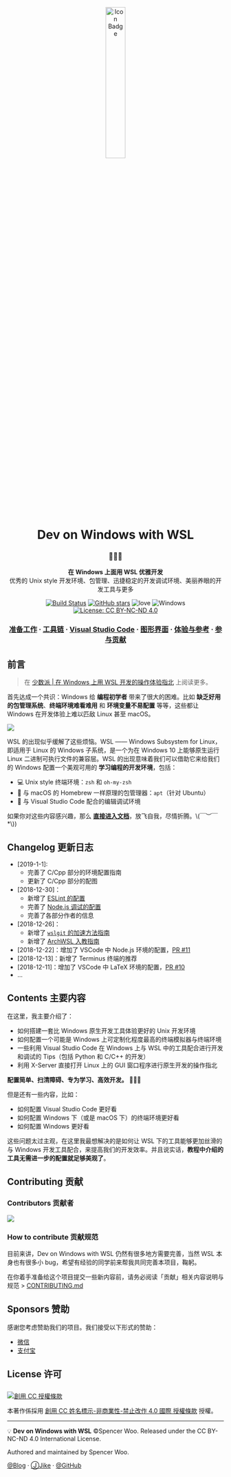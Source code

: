 <div align="center"><img src="https://raw.githubusercontent.com/spencerwooo/dowww/master/docs/.vuepress/public/hero.png" alt="Icon Badge" width="30%" /></div> 


<h1 align="center">Dev on Windows with WSL</h1>

<h3 align="center">🍳💡🎉</h3>

<p align="center">
<strong>在 Windows 上面用 WSL 优雅开发</strong><br>
优秀的 Unix style 开发环境、包管理、迅捷稳定的开发调试环境、美丽养眼的开发工具与更多
</p>

<div align="center">

[![Build Status](https://img.shields.io/travis/spencerwooo/dowww.svg?style=flat-square)](https://travis-ci.org/spencerwooo/dowww)
[![GitHub stars](https://img.shields.io/github/stars/spencerwooo/dowww.svg?style=flat-square&label=⭐%20Stars)](https://github.com/spencerwoo/dowww)
![love](https://img.shields.io/badge/Made%20with-love-ff69b4.svg?style=flat-square)
![Windows](https://img.shields.io/badge/Windows-♥-FFE411.svg?logo=windows&style=flat-square)
[![License: CC BY-NC-ND 4.0](https://img.shields.io/badge/License-CC%20BY--NC--ND%204.0-03A9F4.svg?style=flat-square)](http://creativecommons.org/licenses/by-nc-nd/4.0/)

</div>

<h3 align="center">
    <a href="https://spencerwoo.com/dowww/1-Preparations/">准备工作</a>
    <span> · </span>
    <a href="https://spencerwoo.com/dowww/2-Toolchain/">工具链</a>
    <span> · </span>
    <a href="https://spencerwoo.com/dowww/3-VSCode/">Visual Studio Code</a>
    <span> · </span>
    <a href="https://spencerwoo.com/dowww/4-GUI/">图形界面</a>
    <span> · </span>
    <a href="https://spencerwoo.com/dowww/5-Experience/">体验与参考</a>
    <span> · </span>
    <a href="https://github.com/spencerwooo/dowww/blob/master/.github/CONTRIBUTING.md">参与贡献</a>
</h3>


## 前言

> 在 [少数派 | 在 Windows 上用 WSL 开发的操作体验指北](https://sspai.com/post/47719) 上阅读更多。

首先达成一个共识：Windows 给 **编程初学者** 带来了很大的困难。比如 **缺乏好用的包管理系统**、**终端环境难看难用** 和 **环境变量不易配置** 等等，这些都让 Windows 在开发体验上难以匹敌 Linux 甚至 macOS。

![](https://i.loli.net/2018/12/26/5c2367ce1dd61.png)

WSL 的出现似乎缓解了这些烦恼。WSL —— Windows Subsystem for Linux，即适用于 Linux 的 Windows 子系统，是一个为在 Windows 10 上能够原生运行 Linux 二进制可执行文件的兼容层。WSL 的出现意味着我们可以借助它来给我们的 Windows 配置一个美观可用的 **学习编程的开发环境**，包括：

- 💻 Unix style 终端环境：`zsh` 和 `oh-my-zsh`
- 🔨 与 macOS 的 Homebrew 一样原理的包管理器：`apt`（针对 Ubuntu）
- 📰 与 Visual Studio Code 配合的编辑调试环境

如果你对这些内容感兴趣，那么 [**直接进入文档**](https://spencerwoo.com/dowww/)，放飞自我，尽情折腾。\\(￣︶￣*\\))

## Changelog 更新日志

- [2019-1-1]:
  - 完善了 C/Cpp 部分的环境配置指南
  - 更新了 C/Cpp 部分的配图
- [2018-12-30]：
  - 新增了 [ESLint 的配置](https://spencerwoo.com/dowww/3-VSCode/3-6-NodeJS.html#配置-eslint)
  - 完善了 [Node.js 调试的配置](https://spencerwoo.com/dowww/3-VSCode/3-6-NodeJS.html#调试-node-js-程序)
  - 完善了各部分作者的信息
- [2018-12-26]：
  - 新增了 [`wslgit` 的加速方法指南](https://spencerwoo.com/dowww/3-VSCode/3-1-Git.html#提升-git-on-wsl-的性能)
  - 新增了 [ArchWSL 入教指南](https://spencerwoo.com/dowww/3-VSCode/3-1-Git.html#提升-git-on-wsl-的性能)
- [2018-12-22]：增加了 VSCode 中 Node.js 环境的配置，[PR #11](https://github.com/spencerwooo/dowww/pull/11)
- [2018-12-13]：新增了 Terminus 终端的推荐
- [2018-12-11]：增加了 VSCode 中 LaTeX 环境的配置，[PR #10](https://github.com/spencerwooo/dowww/pull/10)
- ...

## Contents 主要内容

在这里，我主要介绍了：

- 如何搭建一套比 Windows 原生开发工具体验更好的 Unix 开发环境
- 如何配置一个可能是 Windows 上可定制化程度最高的终端模拟器与终端环境
- 一些利用 Visual Studio Code 在 Windows 上与 WSL 中的工具配合进行开发和调试的 Tips（包括 Python 和 C/C++ 的开发）
- 利用 X-Server 直接打开 Linux 上的 GUI 窗口程序进行原生开发的操作指北
 
**配置简单、扫清障碍、专为学习、高效开发。** 🎉🎉🎉

但是还有一些内容，比如：

- 如何配置 Visual Studio Code 更好看
- 如何配置 Windows 下（或是 macOS 下）的终端环境更好看
- 如何配置 Windows 更好看

这些问题太过主观，在这里我最想解决的是如何让 WSL 下的工具能够更加丝滑的与 Windows 开发工具配合，来提高我们的开发效率。并且说实话，**教程中介绍的工具无需进一步的配置就足够美观了**。

## Contributing 贡献

### Contributors 贡献者

[![](https://opencollective.com/dowww/contributors.svg)](https://github.com/spencerwooo/dowww/graphs/contributors)

### How to contribute 贡献规范

目前来讲，Dev on Windows with WSL 仍然有很多地方需要完善，当然 WSL 本身也有很多小 bug，希望有经验的同学前来帮我共同完善本项目，鞠躬。

在你着手准备给这个项目提交一些新内容前，请务必阅读「贡献」相关内容说明与规范 > [CONTRIBUTING.md](https://github.com/spencerwooo/dowww/blob/master/.github/CONTRIBUTING.md)

## Sponsors 赞助

感谢您考虑赞助我们的项目。我们接受以下形式的赞助：

- [微信](https://i.loli.net/2018/03/13/5aa7ae214b63f.jpg)
- [支付宝](https://i.loli.net/2018/03/13/5aa7ae11339cd.jpg)

## License 许可

<a rel="license" href="http://creativecommons.org/licenses/by-nc-nd/4.0/"><img alt="創用 CC 授權條款" style="border-width:0; padding-top:10px;" src="https://i.creativecommons.org/l/by-nc-nd/4.0/88x31.png" /></a>

本著作係採用 <a rel="license" href="http://creativecommons.org/licenses/by-nc-nd/4.0/">創用 CC 姓名標示-非商業性-禁止改作 4.0 國際 授權條款</a> 授權。

---

💡 **Dev on Windows with WSL** ©Spencer Woo. Released under the CC BY-NC-ND 4.0 International License.

Authored and maintained by Spencer Woo.

[@Blog](https://spencerwoo.com/) · [ⒿJike](https://web.okjike.com/user/4DDA0425-FB41-4188-89E4-952CA15E3C5E/post) · [@GitHub](https://github.com/spencerwooo)